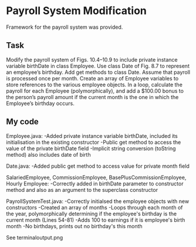 # Payroll System Modification
Framework for the payroll system was provided.

## Task
Modify the payroll system of Figs. 10.4–10.9 to include private instance variable birthDate in class Employee. Use class Date of Fig. 8.7 to represent an employee’s birthday. Add get methods to class Date. Assume that payroll is processed once per month. Create an array of Employee variables to store references to the various employee objects. In a loop, calculate the payroll for each Employee (polymorphically), and add a $100.00 bonus to the person’s payroll amount if the current month is the one in which the Employee’s birthday occurs.

## My code
Employee.java:
-Added private instance variable birthDate, included its initialisation in the existing constructor
-Public get method to access the value of the private birthDate field
-Implicit string conversion (toString method) also includes date of birth

Date.java:
-Added public get method to access value for private month field

SalariedEmployee, CommissionEmployee, BasePlusCommissionEmployee, Hourly Employee:
-Correctly added in birthDate parameter to constructor method and also as an argument to the superclass constructor

PayrollSystemTest.java:
-Correctly initialsed the employee objects with new constructors
-Created an array of months
-Loops through each month of the year, polymorphically determining if the employee's birthday is the current month (Lines 54-81)
-Adds 100 to earnings if it is employee's birth month
-No birthdays, prints out no birthday's this month

See terminaloutput.png
